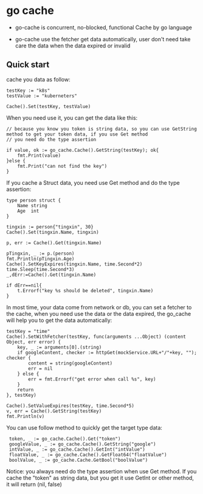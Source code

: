 # go cache
* go-cache is concurrent, no-blocked, functional Cache by go language
 
* go-cache use the fetcher get data automatically, user don't need take care the data when the data expired or invalid

## Quick start
cache you data as follow:

    testKey := "k8s"
    testValue := "kuberneters"

    Cache().Set(testKey, testValue)

When you need use it, you can get the data like this:

    // because you know you token is string data, so you can use GetString method to get your token data, if you use Get method
    // you need do the type assertion
    
    if value, ok := go_cache.Cache().GetString(testKey); ok{
    	fmt.Print(value)
    }else {
    	fmt.Print("can not find the key")
    }
    
If you cache a Struct data, you need use Get method and do the type assertion:

    type person struct {
    	Name string
    	Age  int
    }
    
    tingxin := person{"tingxin", 30}
    Cache().Set(tingxin.Name, tingxin)
    
    p, err := Cache().Get(tingxin.Name)

    pTingxin, _ := p.(person)
    fmt.Println(pTingxin.Age)
    Cache().SetKeyExpires(tingxin.Name, time.Second*2)
    time.Sleep(time.Second*3)
    _,dErr:=Cache().Get(tingxin.Name)
    
    if dErr==nil{
    	t.Errorf("key %s should be deleted", tingxin.Name)
    }
    	
In most time, your data come from network or db, you can set a fetcher to the cache, when you need use the data or the data expired, the go_cache will help you 
to get the data automatically:
    
    testKey = "time"
    Cache().SetWithFetcher(testKey, func(arguments ...Object) (content Object, err error) {
    	key, _ := arguments[0].(string)
    	if googleContent, checker := httpGet(mockService.URL+"/"+key, ""); checker {
    		content = string(googleContent)
    		err = nil
    	} else {
    		err = fmt.Errorf("get error when call %s", key)
    	}
    	return
    }, testKey)
    
    Cache().SetValueExpires(testKey, time.Second*5)
    v, err = Cache().GetString(testKey)
    fmt.Println(v)

You can use follow method to quickly get the target type data:

     token, _ := go_cache.Cache().Get("token")
     googleValue, _ := go_cache.Cache().GetString("google")
     intValue, _ := go_cache.Cache().GetInt("intValue")
     floatValue, _ := go_cache.Cache().GetFloat64("floatValue")
     boolValue, _ := go_cache.Cache.GetBool("boolValue")
     
Notice: you always need do the type assertion when use Get method.
If you cache the "token" as string data, but you get it use GetInt or other method, it will return (nil, false)


